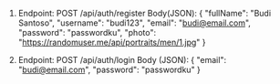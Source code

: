 1.  Endpoint: POST /api/auth/register
    Body(JSON):
    {
        "fullName": "Budi Santoso",
        "username": "budi123",
        "email": "budi@email.com",
        "password": "passwordku",
        "photo": "https://randomuser.me/api/portraits/men/1.jpg"
    }


2.  Endpoint: POST /api/auth/login
    Body (JSON):
    {
        "email": "budi@email.com",
        "password": "passwordku"
    }